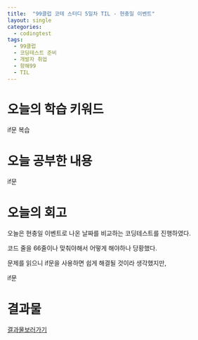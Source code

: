 ```yaml
---
title:  "99클럽 코테 스터디 5일차 TIL - 현충일 이벤트"
layout: single
categories:
  - codingtest
tags:
  - 99클럽
  - 코딩테스트 준비
  - 개발자 취업
  - 항해99
  - TIL
---
```


# 오늘의 학습 키워드 
if문 복습

# 오늘 공부한 내용
if문

# 오늘의 회고
오늘은 현충일 이벤트로 나온 날짜를 비교하는 코딩테스트를 진행하였다.

코드 줄을 66줄이나 맞춰야해서 어떻게 해야하나 당황했다.

문제를 읽으니 if문을 사용하면 쉽게 해결될 것이라 생각했지만,

if문



# 결과물
[결과물보러가기](https://github.com/kimhyunso/sail-99_withPython/tree/main/%EC%B2%B4%EC%9C%A1%EB%B3%B5)












